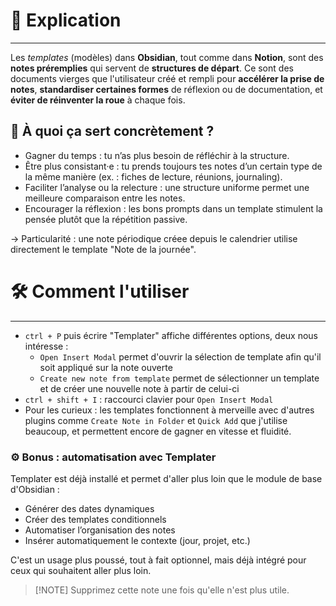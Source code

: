 # 💬 Explication
---

Les _templates_ (modèles) dans **Obsidian**, tout comme dans **Notion**, sont des **notes préremplies** qui servent de **structures de départ**. 
Ce sont des documents vierges que l'utilisateur créé et rempli pour **accélérer la prise de notes**, **standardiser certaines formes** de réflexion ou de documentation, et **éviter de réinventer la roue** à chaque fois.

## 🎯 À quoi ça sert concrètement ?
- Gagner du temps : tu n’as plus besoin de réfléchir à la structure.
- Être plus consistant·e : tu prends toujours tes notes d’un certain type de la même manière (ex. : fiches de lecture, réunions, journaling).
- Faciliter l’analyse ou la relecture : une structure uniforme permet une meilleure comparaison entre les notes.
- Encourager la réflexion : les bons prompts dans un template stimulent la pensée plutôt que la répétition passive.

-> Particularité : une note périodique créee depuis le calendrier utilise directement le template "Note de la journée".

# 🛠️ Comment l'utiliser
---

- `ctrl + P` puis écrire "Templater" affiche différentes options, deux nous intéresse :
	- `Open Insert Modal` permet d'ouvrir la sélection de template afin qu'il soit appliqué sur la note ouverte
	- `Create new note from template` permet de sélectionner un template et de créer une nouvelle note à partir de celui-ci
- `ctrl + shift + I` : raccourci clavier pour `Open Insert Modal` 
- Pour les curieux : les templates fonctionnent à merveille avec d'autres plugins comme `Create Note in Folder` et `Quick Add` que j'utilise beaucoup, et permettent encore de gagner en vitesse et fluidité.

### ⚙️ **Bonus : automatisation avec Templater**
Templater est déjà installé et permet d'aller plus loin que le module de base d'Obsidian :
- Générer des dates dynamiques
- Créer des templates conditionnels
- Automatiser l’organisation des notes
- Insérer automatiquement le contexte (jour, projet, etc.)

C'est un usage plus poussé, tout à fait optionnel, mais déjà intégré pour ceux qui souhaitent aller plus loin.

> [!NOTE] Supprimez cette note une fois qu'elle n'est plus utile.
